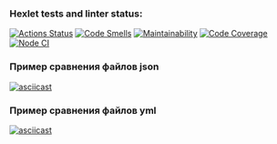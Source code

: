 ### Hexlet tests and linter status:
[![Actions Status](https://github.com/dven-dev/frontend-project-46/actions/workflows/hexlet-check.yml/badge.svg)](https://github.com/dven-dev/frontend-project-46/actions)
[![Code Smells](https://sonarcloud.io/api/project_badges/measure?project=dven-dev_frontend-project-46&metric=code_smells)](https://sonarcloud.io/summary/new_code?id=dven-dev_frontend-project-46)
[![Maintainability](https://qlty.sh/badges/16633dfc-1f68-4f5f-bde2-7ce93d9bf3e0/maintainability.svg)](https://qlty.sh/gh/dven-dev/projects/frontend-project-46)
[![Code Coverage](https://qlty.sh/badges/16633dfc-1f68-4f5f-bde2-7ce93d9bf3e0/test_coverage.svg)](https://qlty.sh/gh/dven-dev/projects/frontend-project-46)
[![Node CI](https://github.com/dven-dev/frontend-project-46/actions/workflows/test.yml/badge.svg)](https://github.com/dven-dev/frontend-project-46/actions/workflows/test.yml)



### Пример сравнения файлов json
[![asciicast](https://asciinema.org/a/zKb4LRxc7cLjn4qFLiq3Jxe8e.svg)](https://asciinema.org/a/zKb4LRxc7cLjn4qFLiq3Jxe8e)

### Пример сравнения файлов yml
[![asciicast](https://asciinema.org/a/7HzChf6WQcfjHwIRoS2N8ZY2B.svg)](https://asciinema.org/a/7HzChf6WQcfjHwIRoS2N8ZY2B)
